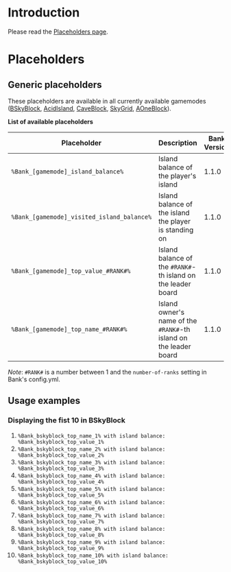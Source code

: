 # Introduction

Please read the [Placeholders page](../../../BentoBox/Placeholders).

# Placeholders

## Generic placeholders

These placeholders are available in all currently available gamemodes ([BSkyBlock](../../../gamemodes/BSkyBlock/Placeholders), [AcidIsland](../../../gamemodes/AcidIsland/Placeholders), [CaveBlock](../../../gamemodes/CaveBlock/Placeholders), [SkyGrid](../../../gamemodes/SkyGrid/Placeholders), [AOneBlock](../../../gamemodes/AOneBlock/Placeholders)).

**List of available placeholders**

| Placeholder | Description | Bank Version |
|-------------------------------------------------------|--------------------------------------------------------------------------------|-----------|
| `%Bank_[gamemode]_island_balance%` | Island balance of the player's island | 1.1.0 |
| `%Bank_[gamemode]_visited_island_balance%` | Island balance of the island the player is standing on | 1.1.0 |
| `%Bank_[gamemode]_top_value_#RANK#%` | Island balance of the `#RANK#`-th island on the leader board | 1.1.0 |
| `%Bank_[gamemode]_top_name_#RANK#%` | Island owner's name of the `#RANK#`-th island on the leader board | 1.1.0 |

*Note*: `#RANK#` is a number between 1 and the `number-of-ranks` setting in Bank's config.yml.

## Usage examples
### Displaying the fist 10 in BSkyBlock
1. `%Bank_bskyblock_top_name_1% with island balance: %Bank_bskyblock_top_value_1%`
2. `%Bank_bskyblock_top_name_2% with island balance: %Bank_bskyblock_top_value_2%`
3. `%Bank_bskyblock_top_name_3% with island balance: %Bank_bskyblock_top_value_3%`
4. `%Bank_bskyblock_top_name_4% with island balance: %Bank_bskyblock_top_value_4%`
5. `%Bank_bskyblock_top_name_5% with island balance: %Bank_bskyblock_top_value_5%`
6. `%Bank_bskyblock_top_name_6% with island balance: %Bank_bskyblock_top_value_6%`
7. `%Bank_bskyblock_top_name_7% with island balance: %Bank_bskyblock_top_value_7%`
8. `%Bank_bskyblock_top_name_8% with island balance: %Bank_bskyblock_top_value_8%`
9. `%Bank_bskyblock_top_name_9% with island balance: %Bank_bskyblock_top_value_9%`
10. `%Bank_bskyblock_top_name_10% with island balance: %Bank_bskyblock_top_value_10%`
